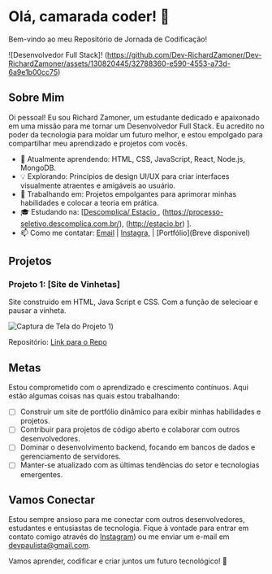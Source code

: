 # Olá, camarada coder! 👋

Bem-vindo ao meu Repositório de Jornada de Codificação!

![Desenvolvedor Full Stack]!
(https://github.com/Dev-RichardZamoner/Dev-RichardZamoner/assets/130820445/32788360-e590-4553-a73d-6a9e1b00cc75)


## Sobre Mim

Oi pessoal! Eu sou Richard Zamoner, um estudante dedicado e apaixonado em uma missão para me tornar um Desenvolvedor Full Stack. Eu acredito no poder da tecnologia para moldar um futuro melhor, e estou empolgado para compartilhar meu aprendizado e projetos com vocês.

- 🌱 Atualmente aprendendo: HTML, CSS, JavaScript, React, Node.js, MongoDB.
- 💡 Explorando: Princípios de design UI/UX para criar interfaces visualmente atraentes e amigáveis ​​ao usuário.
- 🚀 Trabalhando em: Projetos empolgantes para aprimorar minhas habilidades e colocar a teoria em prática.
- 🎓 Estudando na: [[Descomplica/ Estacio ](https://web.dev/), (https://processo-seletivo.descomplica.com.br/), (http://estacio.br) ].
- 📫 Como me contatar: [Email](mailto:devpaulista@gmail.com) | [Instagra,](https://www.instagram.com/rmc.oficial) | [Portfólio](Breve disponivel)

## Projetos

### Projeto 1: [Site de Vinhetas]

Site construido em HTML, Java Script e CSS. Com a função de selecioar e pausar a vinheta.

![Captura de Tela do Projeto 1](https://user-images.githubusercontent.com/130820445/263433269-bed2ae0b-f897-46c5-bc88-da2880be14a2.png))

Repositório: [Link para o Repo](https://github.com/Dev-RichardZamoner/Dev-RichardZamoner-Vinheta.io)


## Metas

Estou comprometido com o aprendizado e crescimento contínuos. Aqui estão algumas coisas nas quais estou trabalhando:

- [ ] Construir um site de portfólio dinâmico para exibir minhas habilidades e projetos.
- [ ] Contribuir para projetos de código aberto e colaborar com outros desenvolvedores.
- [ ] Dominar o desenvolvimento backend, focando em bancos de dados e gerenciamento de servidores.
- [ ] Manter-se atualizado com as últimas tendências do setor e tecnologias emergentes.

## Vamos Conectar

Estou sempre ansioso para me conectar com outros desenvolvedores, estudantes e entusiastas de tecnologia. Fique à vontade para entrar em contato comigo através do [Instagram](https://www.instagram.com/rmc.oficial)) ou me enviar um e-mail em devpaulista@gmail.com.

Vamos aprender, codificar e criar juntos um futuro tecnológico! 🚀

